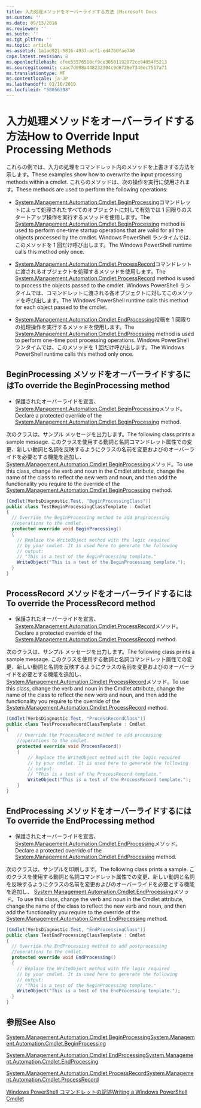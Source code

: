 ```yaml
---
title: 入力処理メソッドをオーバーライドする方法 |Microsoft Docs
ms.custom: ''
ms.date: 09/13/2016
ms.reviewer: ''
ms.suite: ''
ms.tgt_pltfrm: ''
ms.topic: article
ms.assetid: 1a1ad921-5816-4937-acf1-ed4760fae740
caps.latest.revision: 8
ms.openlocfilehash: cfee55576518cf9ce38501192872ce94054f5213
ms.sourcegitcommit: caac7d098a448232304c9d6728e7340ec7517a71
ms.translationtype: MT
ms.contentlocale: ja-JP
ms.lasthandoff: 03/16/2019
ms.locfileid: "58056398"
---
```

# <a name="how-to-override-input-processing-methods"></a><span data-ttu-id="fb7df-102">入力処理メソッドをオーバーライドする方法</span><span class="sxs-lookup"><span data-stu-id="fb7df-102">How to Override Input Processing Methods</span></span>

<span data-ttu-id="fb7df-103">これらの例では、入力の処理をコマンドレット内のメソッドを上書きする方法を示します。</span><span class="sxs-lookup"><span data-stu-id="fb7df-103">These examples show how to overwrite the input processing methods within a cmdlet.</span></span> <span data-ttu-id="fb7df-104">これらのメソッドは、次の操作を実行に使用されます。</span><span class="sxs-lookup"><span data-stu-id="fb7df-104">These methods are used to perform the following operations:</span></span>

- <span data-ttu-id="fb7df-105">[System.Management.Automation.Cmdlet.BeginProcessing](/dotnet/api/System.Management.Automation.Cmdlet.BeginProcessing)コマンドレットによって処理されたすべてのオブジェクトに対して有効では 1 回限りのスタートアップ操作を実行するメソッドを使用します。</span><span class="sxs-lookup"><span data-stu-id="fb7df-105">The [System.Management.Automation.Cmdlet.BeginProcessing](/dotnet/api/System.Management.Automation.Cmdlet.BeginProcessing) method is used to perform one-time startup operations that are valid for all the objects processed by the cmdlet.</span></span> <span data-ttu-id="fb7df-106">Windows PowerShell ランタイムでは、このメソッドを 1 回だけ呼び出します。</span><span class="sxs-lookup"><span data-stu-id="fb7df-106">The Windows PowerShell runtime calls this method only once.</span></span>

- <span data-ttu-id="fb7df-107">[System.Management.Automation.Cmdlet.ProcessRecord](/dotnet/api/System.Management.Automation.Cmdlet.ProcessRecord)コマンドレットに渡されるオブジェクトを処理するメソッドを使用します。</span><span class="sxs-lookup"><span data-stu-id="fb7df-107">The [System.Management.Automation.Cmdlet.ProcessRecord](/dotnet/api/System.Management.Automation.Cmdlet.ProcessRecord) method is used to process the objects passed to the cmdlet.</span></span> <span data-ttu-id="fb7df-108">Windows PowerShell ランタイムでは、コマンドレットに渡される各オブジェクトに対してこのメソッドを呼び出します。</span><span class="sxs-lookup"><span data-stu-id="fb7df-108">The Windows PowerShell runtime calls this method for each object passed to the cmdlet.</span></span>

- <span data-ttu-id="fb7df-109">[System.Management.Automation.Cmdlet.EndProcessing](/dotnet/api/System.Management.Automation.Cmdlet.EndProcessing)投稿を 1 回限りの処理操作を実行するメソッドを使用します。</span><span class="sxs-lookup"><span data-stu-id="fb7df-109">The [System.Management.Automation.Cmdlet.EndProcessing](/dotnet/api/System.Management.Automation.Cmdlet.EndProcessing) method is used to perform one-time post processing operations.</span></span> <span data-ttu-id="fb7df-110">Windows PowerShell ランタイムでは、このメソッドを 1 回だけ呼び出します。</span><span class="sxs-lookup"><span data-stu-id="fb7df-110">The Windows PowerShell runtime calls this method only once.</span></span>

## <a name="to-override-the-beginprocessing-method"></a><span data-ttu-id="fb7df-111">BeginProcessing メソッドをオーバーライドするには</span><span class="sxs-lookup"><span data-stu-id="fb7df-111">To override the BeginProcessing method</span></span>

- <span data-ttu-id="fb7df-112">保護されたオーバーライドを宣言、 [System.Management.Automation.Cmdlet.BeginProcessing](/dotnet/api/System.Management.Automation.Cmdlet.BeginProcessing)メソッド。</span><span class="sxs-lookup"><span data-stu-id="fb7df-112">Declare a protected override of the [System.Management.Automation.Cmdlet.BeginProcessing](/dotnet/api/System.Management.Automation.Cmdlet.BeginProcessing) method.</span></span>

<span data-ttu-id="fb7df-113">次のクラスは、サンプル メッセージを出力します。</span><span class="sxs-lookup"><span data-stu-id="fb7df-113">The following class prints a sample message.</span></span> <span data-ttu-id="fb7df-114">このクラスを使用する動詞と名詞コマンドレット属性での変更、新しい動詞と名詞を反映するようにクラスの名前を変更およびのオーバーライドを必要とする機能を追加し、 [System.Management.Automation.Cmdlet.BeginProcessing](/dotnet/api/System.Management.Automation.Cmdlet.BeginProcessing)メソッド。</span><span class="sxs-lookup"><span data-stu-id="fb7df-114">To use this class, change the verb and noun in the Cmdlet attribute, change the name of the class to reflect the new verb and noun, and then add the functionality you require to the override of the [System.Management.Automation.Cmdlet.BeginProcessing](/dotnet/api/System.Management.Automation.Cmdlet.BeginProcessing) method.</span></span>

```csharp
[Cmdlet(VerbsDiagnostic.Test, "BeginProcessingClass")]
public class TestBeginProcessingClassTemplate : Cmdlet
{
  // Override the BeginProcessing method to add preprocessing
  //operations to the cmdlet.
  protected override void BeginProcessing()
  {
    // Replace the WriteObject method with the logic required
    // by your cmdlet. It is used here to generate the following
    // output:
    // "This is a test of the BeginProcessing template."
    WriteObject("This is a test of the BeginProcessing template.");
  }
}
```

## <a name="to-override-the-processrecord-method"></a><span data-ttu-id="fb7df-115">ProcessRecord メソッドをオーバーライドするには</span><span class="sxs-lookup"><span data-stu-id="fb7df-115">To override the ProcessRecord method</span></span>

- <span data-ttu-id="fb7df-116">保護されたオーバーライドを宣言、 [System.Management.Automation.Cmdlet.ProcessRecord](/dotnet/api/System.Management.Automation.Cmdlet.ProcessRecord)メソッド。</span><span class="sxs-lookup"><span data-stu-id="fb7df-116">Declare a protected override of the [System.Management.Automation.Cmdlet.ProcessRecord](/dotnet/api/System.Management.Automation.Cmdlet.ProcessRecord) method.</span></span>

<span data-ttu-id="fb7df-117">次のクラスは、サンプル メッセージを出力します。</span><span class="sxs-lookup"><span data-stu-id="fb7df-117">The following class prints a sample message.</span></span> <span data-ttu-id="fb7df-118">このクラスを使用する動詞と名詞コマンドレット属性での変更、新しい動詞と名詞を反映するようにクラスの名前を変更およびのオーバーライドを必要とする機能を追加し、 [System.Management.Automation.Cmdlet.ProcessRecord](/dotnet/api/System.Management.Automation.Cmdlet.ProcessRecord)メソッド。</span><span class="sxs-lookup"><span data-stu-id="fb7df-118">To use this class, change the verb and noun in the Cmdlet attribute, change the name of the class to reflect the new verb and noun, and then add the functionality you require to the override of the [System.Management.Automation.Cmdlet.ProcessRecord](/dotnet/api/System.Management.Automation.Cmdlet.ProcessRecord) method.</span></span>

```csharp
[Cmdlet(VerbsDiagnostic.Test, "ProcessRecordClass")]
public class TestProcessRecordClassTemplate : Cmdlet
{
    // Override the ProcessRecord method to add processing
    //operations to the cmdlet.
    protected override void ProcessRecord()
    {
        // Replace the WriteObject method with the logic required
        // by your cmdlet. It is used here to generate the following
        // output:
        // "This is a test of the ProcessRecord template."
        WriteObject("This is a test of the ProcessRecord template.");
    }
}

```

## <a name="to-override-the-endprocessing-method"></a><span data-ttu-id="fb7df-119">EndProcessing メソッドをオーバーライドするには</span><span class="sxs-lookup"><span data-stu-id="fb7df-119">To override the EndProcessing method</span></span>

- <span data-ttu-id="fb7df-120">保護されたオーバーライドを宣言、 [System.Management.Automation.Cmdlet.EndProcessing](/dotnet/api/System.Management.Automation.Cmdlet.EndProcessing)メソッド。</span><span class="sxs-lookup"><span data-stu-id="fb7df-120">Declare a protected override of the [System.Management.Automation.Cmdlet.EndProcessing](/dotnet/api/System.Management.Automation.Cmdlet.EndProcessing) method.</span></span>

<span data-ttu-id="fb7df-121">次のクラスは、サンプルを印刷します。</span><span class="sxs-lookup"><span data-stu-id="fb7df-121">The following class prints a sample.</span></span> <span data-ttu-id="fb7df-122">このクラスを使用する動詞と名詞コマンドレット属性での変更、新しい動詞と名詞を反映するようにクラスの名前を変更およびのオーバーライドを必要とする機能を追加し、 [System.Management.Automation.Cmdlet.EndProcessing](/dotnet/api/System.Management.Automation.Cmdlet.EndProcessing)メソッド。</span><span class="sxs-lookup"><span data-stu-id="fb7df-122">To use this class, change the verb and noun in the Cmdlet attribute, change the name of the class to reflect the new verb and noun, and then add the functionality you require to the override of the [System.Management.Automation.Cmdlet.EndProcessing](/dotnet/api/System.Management.Automation.Cmdlet.EndProcessing) method.</span></span>

```csharp
[Cmdlet(VerbsDiagnostic.Test, "EndProcessingClass")]
public class TestEndProcessingClassTemplate : Cmdlet
{
  // Override the EndProcessing method to add postprocessing
  //operations to the cmdlet.
  protected override void EndProcessing()
  {
    // Replace the WriteObject method with the logic required
    // by your cmdlet. It is used here to generate the following
    // output:
    // "This is a test of the BeginProcessing template."
    WriteObject("This is a test of the EndProcessing template.");
  }
}
```

## <a name="see-also"></a><span data-ttu-id="fb7df-123">参照</span><span class="sxs-lookup"><span data-stu-id="fb7df-123">See Also</span></span>

[<span data-ttu-id="fb7df-124">System.Management.Automation.Cmdlet.BeginProcessing</span><span class="sxs-lookup"><span data-stu-id="fb7df-124">System.Management.Automation.Cmdlet.BeginProcessing</span></span>](/dotnet/api/System.Management.Automation.Cmdlet.BeginProcessing)

[<span data-ttu-id="fb7df-125">System.Management.Automation.Cmdlet.EndProcessing</span><span class="sxs-lookup"><span data-stu-id="fb7df-125">System.Management.Automation.Cmdlet.EndProcessing</span></span>](/dotnet/api/System.Management.Automation.Cmdlet.EndProcessing)

[<span data-ttu-id="fb7df-126">System.Management.Automation.Cmdlet.ProcessRecord</span><span class="sxs-lookup"><span data-stu-id="fb7df-126">System.Management.Automation.Cmdlet.ProcessRecord</span></span>](/dotnet/api/System.Management.Automation.Cmdlet.ProcessRecord)

[<span data-ttu-id="fb7df-127">Windows PowerShell コマンドレットの記述</span><span class="sxs-lookup"><span data-stu-id="fb7df-127">Writing a Windows PowerShell Cmdlet</span></span>](./writing-a-windows-powershell-cmdlet.md)
